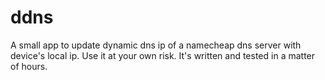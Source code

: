 # ddns
A small app to update dynamic dns ip of a namecheap dns server with device's local ip. Use it at your own risk. It's written and tested in a matter of hours.
